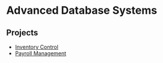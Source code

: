 # Advanced Database Systems

## Projects
* [Inventory Control](./inventory_control)
* [Payroll Management](./payroll_management)


